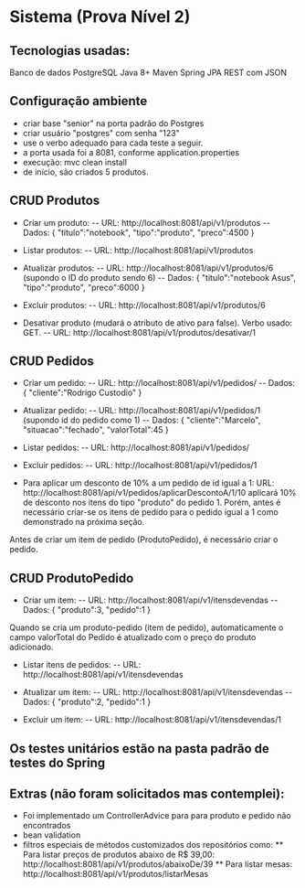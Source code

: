 # Sistema (Prova Nível 2)

## Tecnologias usadas:
Banco de dados PostgreSQL
Java 8+
Maven
Spring
JPA
REST com JSON

## Configuração ambiente

- criar base "senior" na porta padrão do Postgres
- criar usuário "postgres" com senha "123"
- use o verbo adequado para cada teste a seguir.
- a porta usada foi a 8081, conforme application.properties
- execução:
mvc clean install
- de início, são criados 5 produtos.

## CRUD Produtos

- Criar um produto: 
-- URL: http://localhost:8081/api/v1/produtos
-- Dados:
{
  "titulo":"notebook",
  "tipo":"produto",
  "preco":4500
}

- Listar produtos:
-- URL: http://localhost:8081/api/v1/produtos

- Atualizar produtos:
-- URL: http://localhost:8081/api/v1/produtos/6  (supondo o ID do produto sendo 6)
-- Dados:
{
	"titulo":"notebook Asus",
  "tipo":"produto",
  "preco":6000
}

- Excluir produtos:
-- URL: http://localhost:8081/api/v1/produtos/6

- Desativar produto (mudará o atributo de ativo para false). Verbo usado: GET.
-- URL: http://localhost:8081/api/v1/produtos/desativar/1


## CRUD Pedidos

- Criar um pedido:
-- URL: http://localhost:8081/api/v1/pedidos/
-- Dados:
{
	"cliente":"Rodrigo Custodio"
}

- Atualizar pedido:
-- URL: http://localhost:8081/api/v1/pedidos/1  (supondo id do pedido como 1)
-- Dados:
{
         "cliente":"Marcelo",
	 "situacao":"fechado",
	 "valorTotal":45
}

- Listar pedidos:
-- URL: http://localhost:8081/api/v1/pedidos/

- Excluir pedidos:
-- URL: http://localhost:8081/api/v1/pedidos/1

- Para aplicar um desconto de 10% a um pedido de id igual a 1:
URL: http://localhost:8081/api/v1/pedidos/aplicarDescontoA/1/10
aplicará 10% de desconto nos itens do tipo "produto" do pedido 1. Porém, antes é necessário criar-se os itens de pedido para o pedido igual a 1 como demonstrado na próxima seção.

Antes de criar um item de pedido (ProdutoPedido), é necessário criar o pedido.

## CRUD ProdutoPedido

- Criar um item:
-- URL: http://localhost:8081/api/v1/itensdevendas
-- Dados:
{
	"produto":3,
	"pedido":1
}

Quando se cria um produto-pedido (item de pedido), automaticamente o campo valorTotal do Pedido é atualizado com o preço do produto adicionado.

- Listar itens de pedidos:
-- URL: http://localhost:8081/api/v1/itensdevendas

- Atualizar um item:
-- URL: http://localhost:8081/api/v1/itensdevendas
-- Dados:
{
	"produto":2,
	"pedido":1
}

- Excluir um item:
-- URL: http://localhost:8081/api/v1/itensdevendas/1

## Os testes unitários estão na pasta padrão de testes do Spring

## Extras (não foram solicitados mas contemplei):

- Foi implementado um ControllerAdvice para para produto e pedido não encontrados
- bean validation
- filtros especiais de métodos customizados dos repositórios como:
** Para listar preços de produtos abaixo de R$ 39,00: http://localhost:8081/api/v1/produtos/abaixoDe/39
** Para listar mesas: http://localhost:8081/api/v1/produtos/listarMesas
 
